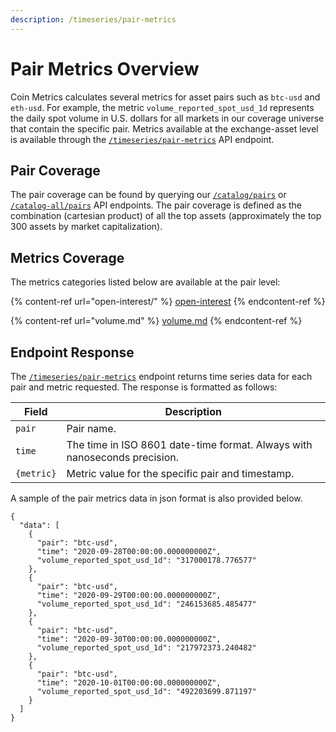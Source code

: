 ```yaml
---
description: /timeseries/pair-metrics
---
```


# Pair Metrics Overview

Coin Metrics calculates several metrics for asset pairs such as `btc-usd` and `eth-usd`. For example, the metric `volume_reported_spot_usd_1d` represents the daily spot volume in U.S. dollars for all markets in our coverage universe that contain the specific pair. Metrics available at the exchange-asset level is available through the [`/timeseries/pair-metrics`](https://docs.coinmetrics.io/api/v4#operation/getTimeseriesPairMetrics) API endpoint.

## Pair Coverage

The pair coverage can be found by querying our [`/catalog/pairs`](https://docs.coinmetrics.io/api/v4#operation/getCatalogAssetPairs) or [`/catalog-all/pairs`](https://docs.coinmetrics.io/api/v4#operation/getCatalogAllAssetPairs) API endpoints. The pair coverage is defined as the combination (cartesian product) of all the top assets (approximately the top 300 assets by market capitalization).&#x20;

## Metrics Coverage

The metrics categories listed below are available at the pair level:&#x20;

{% content-ref url="open-interest/" %}
[open-interest](open-interest/)
{% endcontent-ref %}

{% content-ref url="volume.md" %}
[volume.md](volume.md)
{% endcontent-ref %}

## Endpoint Response

The [`/timeseries/pair-metrics`](https://docs.coinmetrics.io/api/v4#operation/getTimeseriesPairMetrics) endpoint returns time series data for each pair and metric requested.  The response is formatted as follows:

| Field      | Description                                                               |
| ---------- | ------------------------------------------------------------------------- |
| `pair`     | Pair name.                                                                |
| `time`     | The time in ISO 8601 date-time format. Always with nanoseconds precision. |
| `{metric}` | Metric value for the specific pair and timestamp.                         |

A sample of the pair metrics data in json format is also provided below.

```
{
  "data": [
    {
      "pair": "btc-usd",
      "time": "2020-09-28T00:00:00.000000000Z",
      "volume_reported_spot_usd_1d": "317000178.776577"
    },
    {
      "pair": "btc-usd",
      "time": "2020-09-29T00:00:00.000000000Z",
      "volume_reported_spot_usd_1d": "246153685.485477"
    },
    {
      "pair": "btc-usd",
      "time": "2020-09-30T00:00:00.000000000Z",
      "volume_reported_spot_usd_1d": "217972373.240482"
    },
    {
      "pair": "btc-usd",
      "time": "2020-10-01T00:00:00.000000000Z",
      "volume_reported_spot_usd_1d": "492203699.871197"
    }
  ]
}
```

